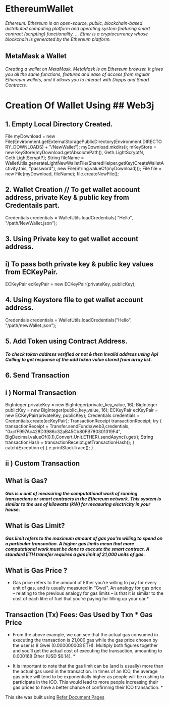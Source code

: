 # EthereumWallet

###### Ethereum. Ethereum is an open-source, public, blockchain-based distributed computing platform and operating system featuring smart contract (scripting) functionality. ... Ether is a cryptocurrency whose blockchain is generated by the Ethereum platform.

## MetaMask a Wallet

###### Creating a wallet on MetaMask. MetaMask is an Ethereum browser. It gives you all the same functions, features and ease of access from regular Ethereum wallets, and it allows you to interact with Dapps and Smart Contracts.

# Creation Of Wallet Using  ## Web3j 

## 1. Empty Local Directory Created.

File myDownload = new File(Environment.getExternalStoragePublicDirectory(Environment.DIRECTORY_DOWNLOADS) + "/NewWallet");
myDownload.mkdirs();
mKeyStore = new KeyStore(myDownload.getAbsolutePath(), Geth.LightScryptN, Geth.LightScryptP);
String fileName = WalletUtils.generateLightNewWalletFile(SharedHelper.getKey(CreateWalletActivity.this, "password"),
  new File(String.valueOf(myDownload)));
File file = new File(myDownload, fileName);
file.createNewFile();
			
##  2. Wallet Creation // To get wallet account address, private Key & public key from Credentails part.

Credentials credentials =
                        WalletUtils.loadCredentials(
                               "Hello",
                                "/path/NewWallet.json");
								
##  3. Using Private key to get wallet account address.

## i) To pass both private key & public key values from ECKeyPair.

 ECKeyPair ecKeyPair = new ECKeyPair(privateKey, publicKey);
 
 ##  4. Using Keystore file to get wallet account address.
 
 Credentials  credentials = WalletUtils.loadCredentials("Hello", "/path/newWallet.json");
 
  ##  5. Add Token using Contract Address.
  
  ##### To check token address verified or not & then invalid address using Api Calling to get response of the add token value stored from array list.
  
 ##  6. Send Transaction 
 
 ## i ) Normal Transaction
 
 BigInteger privateKey = new BigInteger(private_key_value, 16);
 BigInteger publicKey = new BigInteger(public_key_value, 16);
 ECKeyPair ecKeyPair = new ECKeyPair(privateKey, publicKey);
 Credentials credentials = Credentials.create(ecKeyPair);
 TransactionReceipt transactionReceipt;
    try {
          transactionReceipt = Transfer.sendFunds(web3,credentials, "0xcfF997Ac428D3986c32aB45Cb80FB780301319F4",
                        BigDecimal.valueOf(0.1),Convert.Unit.ETHER).sendAsync().get();
            String transactionHash = transactionReceipt.getTransactionHash();
		  } catch(Exception e) {
			 e.printStackTrace();
		   }
		   
## ii ) Custom Transaction	

## What is Gas?

##### Gas is a unit of measuring the computational work of running transactions or smart contracts in the Ethereum network. This system is similar to the use of kilowatts (kW) for measuring electricity in your house.

## What is Gas Limit?
##### Gas limit refers to the maximum amount of gas you’re willing to spend on a particular transaction. A higher gas limits mean that more computational work must be done to execute the smart contract. A standard ETH transfer requires a gas limit of 21,000 units of gas.

## What is Gas Price ?

* Gas price refers to the amount of Ether you’re willing to pay for every unit of gas, and is usually measured in “Gwei”. An analogy for gas price – relating to the previous analogy for gas limits – is that it is similar to the cost of each litre of fuel that you’re paying for filling up your car.*

## Transaction (Tx) Fees: Gas Used by Txn * Gas Price

* From the above example, we can see that the actual gas consumed in executing the transaction is 21,000 gas while the gas price chosen by the user is 8 Gwei (0.000000008 ETH). Multiply both figures together and you’ll get the actual cost of executing the transaction, amounting to 0.000168 Ether (USD $0.14). *

* It is important to note that the gas limit can be (and is usually) more than the actual gas used in the transaction. In times of an ICO, the average gas price will tend to be exponentially higher as people will be rushing to participate in the ICO. This would lead to more people increasing their gas prices to have a better chance of confirming their ICO transaction. * 

This site was built using [Refer Document Pages](https://docs.google.com/document/d/10py9TAHMRUVnQeFO49dEqDPlheqlr3VBAlsVOxtln6c/edit#heading=h.5bk2fm6o3h4z)


 
 
  
  
			
